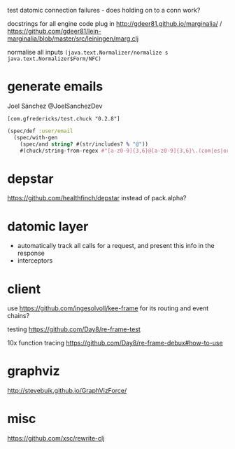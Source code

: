 test datomic connection failures - does holding on to a conn work?

docstrings for all engine code
plug in http://gdeer81.github.io/marginalia/ / https://github.com/gdeer81/lein-marginalia/blob/master/src/leiningen/marg.clj

normalise all inputs `(java.text.Normalizer/normalize s java.text.Normalizer$Form/NFC)`

# generate emails

Joel Sánchez @JoelSanchezDev

`[com.gfredericks/test.chuck "0.2.8"]`

```clojure
(spec/def :user/email
  (spec/with-gen
    (spec/and string? #(str/includes? % "@"))
    #(chuck/string-from-regex #"[a-z0-9]{3,6}@[a-z0-9]{3,6}\.(com|es|org)")))
```

# depstar

https://github.com/healthfinch/depstar instead of pack.alpha?

# datomic layer

- automatically track all calls for a request, and present this info in the response
- interceptors

# client

use https://github.com/ingesolvoll/kee-frame for its routing and event chains?

testing https://github.com/Day8/re-frame-test

10x function tracing https://github.com/Day8/re-frame-debux#how-to-use

# graphviz

http://stevebuik.github.io/GraphVizForce/

# misc

https://github.com/xsc/rewrite-clj
